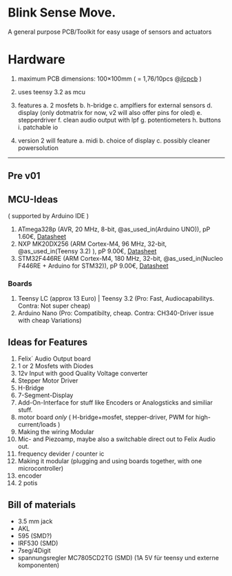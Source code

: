 # Blink Sense Move.

A general purpose PCB/Toolkit for easy usage of sensors and actuators

# Hardware

1. maximum PCB dimensions: 100×100mm ( = 1,76/10pcs @[jlcpcb](http://jlcpcb.com) )
2. uses teensy 3.2 as mcu
3. features
  a. 2 mosfets
  b. h-bridge
  c. amplfiers for external sensors
  d. display (only dotmatrix for now, v2 will also offer pins for oled)
  e. stepperdriver
  f. clean audio output with lpf
  g. potentiometers
  h. buttons
  i. patchable io
  
4. version 2 will feature
  a. midi
  b. choice of display
  c. possibly cleaner powersolution


-----
## Pre v01

## MCU-Ideas

( supported by Arduino IDE )

1. ATmega328p (AVR, 20 MHz, 8-bit, @as_used_in(Arduino UNO)), pP 1.60€, [Datasheet](http://www.microchip.com/mymicrochip/filehandler.aspx?ddocname=en589666)
2. NXP MK20DX256 (ARM Cortex-M4, 96 MHz, 32-bit, @as_used_in(Teensy 3.2) ), pP 9.00€, [Datasheet](https://www.pjrc.com/teensy/K20P64M72SF1.pdf)
3. STM32F446RE (ARM Cortex-M4, 180 MHz, 32-bit, @as_used_in(Nucleo F446RE + Arduino for STM32)), pP 9.00€, [Datasheet](http://www.st.com/content/ccc/resource/technical/document/datasheet/65/cb/75/50/53/d6/48/24/DM00141306.pdf/files/DM00141306.pdf/jcr:content/translations/en.DM00141306.pdf)

### Boards

1) Teensy LC (approx 13 Euro) | Teensy 3.2 (Pro: Fast, Audiocapabilitys. Contra: Not super cheap)
2) Arduino Nano (Pro: Compatibilty, cheap. Contra: CH340-Driver issue with cheap Variations)

## Ideas for Features

1) Felix´ Audio Output board
2) 1 or 2 Mosfets with Diodes
3) 12v Input with good Quality Voltage converter
4) Stepper Motor Driver
5) H-Bridge
6) 7-Segment-Display
7) Add-On-Interface for stuff like Encoders or Analogsticks and similiar stuff.
8) motor board *only* ( H-bridge+mosfet, stepper-driver, PWM for high-current/loads )
9) Making the wiring Modular
10) Mic- and Piezoamp, maybe also a switchable direct out to Felix Audio out.
11) frequency devider / counter ic
12) Making it modular (plugging and using boards together, with one microcontroller)
13) encoder
14) 2 potis



## Bill of materials
- 3.5 mm jack
- AKL
- 595 (SMD?)
- IRF530 (SMD)
- 7seg/4Digit
- spannungsregler MC7805CD2TG (SMD) (1A 5V für teensy und externe komponenten)
